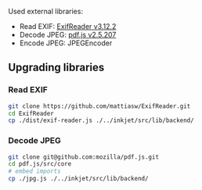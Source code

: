Used external libraries:

- Read EXIF: [ExifReader v3.12.2](https://github.com/mattiasw/ExifReader)
- Decode JPEG: [pdf.js v2.5.207](https://github.com/mozilla/pdf.js)
- Encode JPEG: JPEGEncoder

## Upgrading libraries

### Read EXIF

```bash
git clone https://github.com/mattiasw/ExifReader.git
cd ExifReader
cp ./dist/exif-reader.js ./../inkjet/src/lib/backend/
```

### Decode JPEG

```bash
git clone git@github.com:mozilla/pdf.js.git
cd pdf.js/src/core
# embed imports
cp ./jpg.js ./../inkjet/src/lib/backend/
```
